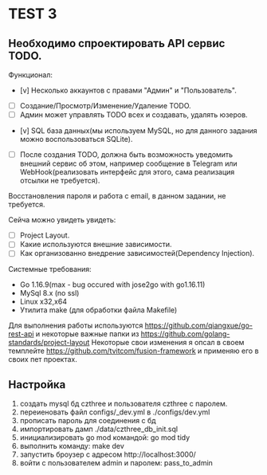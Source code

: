 # TEST 3

## Необходимо спроектировать API сервис TODO.
 
Функционал:
- [v] Несколько аккаунтов с правами "Админ" и "Пользователь".
- [ ] Создание/Просмотр/Изменение/Удаление TODO.
- [ ] Админ может управлять TODO всех и создавать, удалять юзеров.
- [v] SQL база данных(мы используем MySQL, но для данного задания можно воспользоваться SQLite).
- [ ] После создания TODO, должна быть возможность уведомить внешний сервис об этом, например сообщение в Telegram или WebHook(реализовать интерфейс для этого, сама реализация отсылки не требуется).

Восстановления пароля и работа с email, в данном задании, не требуется.

Сейча можно увидеть увидеть:
- [ ] Project Layout.
- [ ] Какие используются внешние зависимости.
- [ ] Как организованно внедрение зависимостей(Dependency Injection).

Системные требования:

- Go 1.16.9(max - bug occured with jose2go with go1.16.11)
- MySql 8.x (no ssl)
- Linux x32,x64
- Утилита make (для обработки файла Makefile)

Для выполнения работы используются https://github.com/qiangxue/go-rest-api и некоторые важные папки из https://github.com/golang-standards/project-layout
Некоторые свои изменения я опсал в своем темплейте https://github.com/tvitcom/fusion-framework и применяю его в своих пет проектах.

## Настройка

1. создать mysql бд czthree и пользователя czthree с паролем.
2. переиеновать файл configs/_dev.yml в ./configs/dev.yml
3. прописать пароль для соединения с бд
4. импортировать дамп ./data/czthree_db_init.sql
5. инициализировать go mod командой: go mod tidy
6. выполнить команду: make dev
7. запустить броузер с адресом http://localhost:3000/
8. войти с пользователем admin и паролем: pass_to_admin